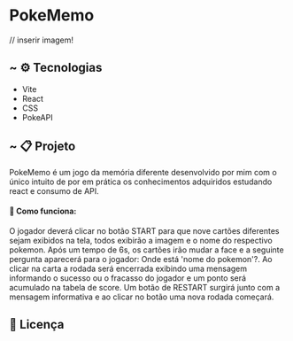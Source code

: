 # PokeMemo

// inserir imagem! <img src="">

## ~ :gear: Tecnologias <a name="-tecnologias"></a>
  - Vite
  - React
  - CSS
  - PokeAPI

## ~ :clipboard: Projeto <a name="-projeto"></a>
  PokeMemo é um jogo da memória diferente desenvolvido por mim com o único intuito de por em prática os conhecimentos adquiridos estudando react e consumo de API.
  
  #### :thinking: Como funciona:
   O jogador deverá clicar no botão START para que nove cartões diferentes sejam exibidos na tela, todos exibirão a imagem e o nome do respectivo pokemon. Após um tempo de 6s, os cartões irão mudar a face e a seguinte pergunta aparecerá para o jogador: Onde está 'nome do pokemon'?. Ao clicar na carta a rodada será encerrada exibindo uma mensagem informando o sucesso ou o fracasso do jogador e um ponto será acumulado na tabela de score. Um botão de RESTART surgirá junto com a mensagem informativa e ao clicar no botão uma nova rodada começará.
  
## :memo: Licença <a name="memo-licença"></a>
